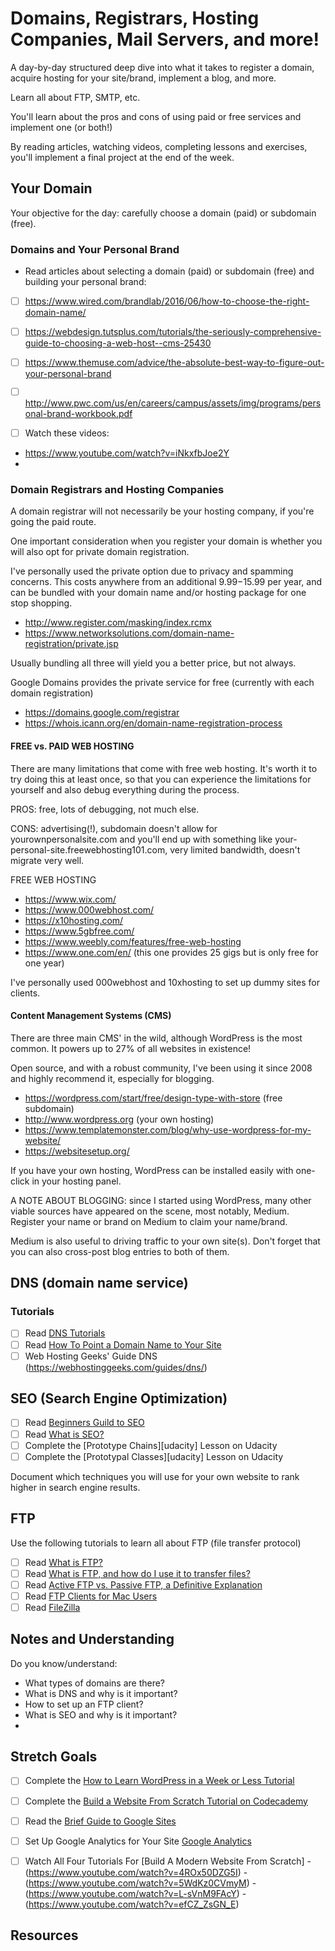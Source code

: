 # Domains, Registrars, Hosting Companies, Mail Servers, and more!

A day-by-day structured deep dive into what it takes to register a domain, acquire hosting for your site/brand, implement a blog, and more.

Learn all about FTP, SMTP, etc.

You'll learn about the pros and cons of using paid or free services and implement one (or both!)

By reading articles, watching videos, completing lessons and exercises, you'll implement a final project at the end of the week.

## Your Domain

Your objective for the day: carefully choose a domain (paid) or subdomain (free).

### Domains and Your Personal Brand

- Read articles about selecting a domain (paid) or subdomain (free) and building your personal brand:

- [ ] https://www.wired.com/brandlab/2016/06/how-to-choose-the-right-domain-name/

- [ ]  https://webdesign.tutsplus.com/tutorials/the-seriously-comprehensive-guide-to-choosing-a-web-host--cms-25430
- [ ] https://www.themuse.com/advice/the-absolute-best-way-to-figure-out-your-personal-brand
- [ ] http://www.pwc.com/us/en/careers/campus/assets/img/programs/personal-brand-workbook.pdf

- [ ] Watch these videos:
- https://www.youtube.com/watch?v=iNkxfbJoe2Y
-

### Domain Registrars and Hosting Companies

A domain registrar will not necessarily be your hosting company, if you're going the paid route.

One important consideration when you register your domain is whether you will also opt for private domain registration.

I've personally used the private option due to privacy and spamming concerns. This costs anywhere from an additional $9.99-$15.99 per year, and can be bundled with your domain name and/or hosting package for one stop shopping.

- http://www.register.com/masking/index.rcmx
- https://www.networksolutions.com/domain-name-registration/private.jsp

Usually bundling all three will yield you a better price, but not always.

Google Domains provides the private service for free (currently with each domain registration)

- https://domains.google.com/registrar
- https://whois.icann.org/en/domain-name-registration-process

#### FREE vs. PAID WEB HOSTING

There are many limitations that come with free web hosting. It's worth it to try doing this at least once, so that you can experience the limitations for yourself and also debug everything during the process.

PROS: free, lots of debugging, not much else.

CONS: advertising(!), subdomain doesn't allow for yourownpersonalsite.com and you'll end up with something like your-personal-site.freewebhosting101.com, very limited bandwidth, doesn't migrate very well.

FREE WEB HOSTING

- https://www.wix.com/
- https://www.000webhost.com/
- https://x10hosting.com/
- https://www.5gbfree.com/
- https://www.weebly.com/features/free-web-hosting
- https://www.one.com/en/ (this one provides 25 gigs but is only free for one year)

I've personally used 000webhost and 10xhosting to set up dummy sites for clients.


#### Content Management Systems (CMS)

There are three main CMS' in the wild, although WordPress is the most common. It powers up to 27% of all websites in existence!

Open source, and with a robust community, I've been using it since 2008 and highly recommend it, especially for blogging.

- https://wordpress.com/start/free/design-type-with-store (free subdomain)
- http://www.wordpress.org (your own hosting)
- https://www.templatemonster.com/blog/why-use-wordpress-for-my-website/
- https://websitesetup.org/

If you have your own hosting, WordPress can be installed easily with one-click in your hosting panel.

A NOTE ABOUT BLOGGING: since I started using WordPress, many other viable sources have appeared on the scene, most notably, Medium. Register your name or brand on Medium to claim your name/brand.

Medium is also useful to driving traffic to your own site(s). Don't forget that you can also cross-post blog entries to both of them.

## DNS (domain name service)

### Tutorials

- [ ] Read [DNS Tutorials](http://help.dnsmadeeasy.com/view-tutorials/)
- [ ] Read [How To Point a Domain Name to Your Site](http://sitebeginner.com/domains/domaintosite/)
- [ ] Web Hosting Geeks' Guide DNS (https://webhostinggeeks.com/guides/dns/)

## SEO (Search Engine Optimization)

- [ ] Read [Beginners Guild to SEO](https://moz.com/beginners-guide-to-seo)
- [ ] Read [What is SEO?](http://neilpatel.com/what-is-seo/)
- [ ] Complete the [Prototype Chains][udacity] Lesson on Udacity
- [ ] Complete the [Prototypal Classes][udacity] Lesson on Udacity

Document which techniques you will use for your own website to rank higher in search engine results.

## FTP

Use the following tutorials to learn all about FTP (file transfer protocol)

- [ ] Read [What is FTP?](http://www.ftpx.com/ftpintro.aspx)
- [ ] Read [What is FTP, and how do I use it to transfer files?](https://kb.iu.edu/d/aerg)
- [ ] Read [Active FTP vs. Passive FTP, a Definitive Explanation](http://slacksite.com/other/ftp.html)
- [ ] Read [FTP Clients for Mac Users](http://www.callingallgeeks.org/7-ftp-clients-for-mac-users/)
- [ ] Read [FileZilla](https://www.reddit.com/r/seedboxes/comments/2v3ucp/is_filezilla_the_best_ftp_for_osx/)

## Notes and Understanding

Do you know/understand:

- What types of domains are there?
- What is DNS and why is it important?
- How to set up an FTP client?
- What is SEO and why is it important?
-


## Stretch Goals

- [ ] Complete the [How to Learn WordPress in a Week or Less Tutorial](http://www.wpbeginner.com/beginners-guide/how-to-learn-wordpress-for-free-in-a-week-or-less/)
- [ ] Complete the [Build a Website From Scratch Tutorial on Codecademy](https://www.codecademy.com/courses/websites-r-fun/0/1)
- [ ] Read the [Brief Guide to Google Sites](https://www.lifewire.com/brief-guide-google-web-hosting-3473732)
- [ ] Set Up Google Analytics for Your Site [Google Analytics](https://support.google.com/analytics/?hl=en#topic=3544906)
- [ ] Watch All Four Tutorials For [Build A Modern Website From Scratch]
-(https://www.youtube.com/watch?v=4ROx50DZG5I)
-(https://www.youtube.com/watch?v=5WdKz0CVmyM)
-(https://www.youtube.com/watch?v=L-sVnM9FAcY)
-(https://www.youtube.com/watch?v=efCZ_ZsGN_E)


## Resources
